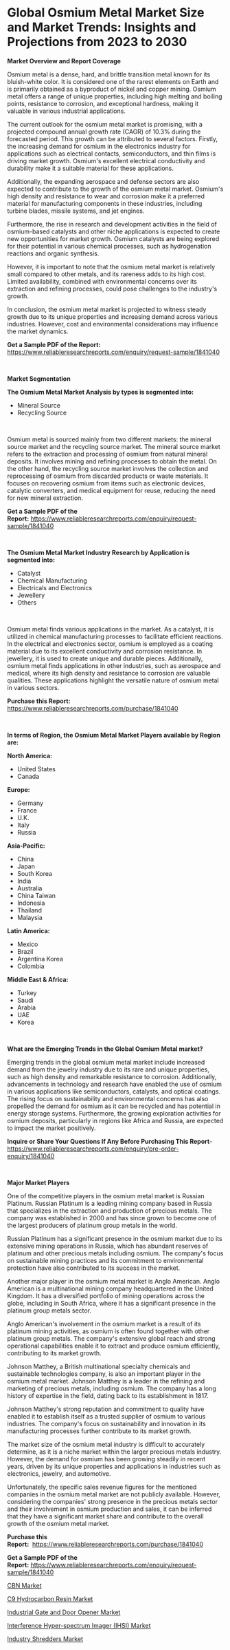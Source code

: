 <p><h1>Global Osmium Metal Market Size and Market Trends: Insights and Projections from 2023 to 2030</h1></p><p><strong>Market Overview and Report Coverage</strong></p>
<p><p>Osmium metal is a dense, hard, and brittle transition metal known for its bluish-white color. It is considered one of the rarest elements on Earth and is primarily obtained as a byproduct of nickel and copper mining. Osmium metal offers a range of unique properties, including high melting and boiling points, resistance to corrosion, and exceptional hardness, making it valuable in various industrial applications.</p><p>The current outlook for the osmium metal market is promising, with a projected compound annual growth rate (CAGR) of 10.3% during the forecasted period. This growth can be attributed to several factors. Firstly, the increasing demand for osmium in the electronics industry for applications such as electrical contacts, semiconductors, and thin films is driving market growth. Osmium's excellent electrical conductivity and durability make it a suitable material for these applications.</p><p>Additionally, the expanding aerospace and defense sectors are also expected to contribute to the growth of the osmium metal market. Osmium's high density and resistance to wear and corrosion make it a preferred material for manufacturing components in these industries, including turbine blades, missile systems, and jet engines.</p><p>Furthermore, the rise in research and development activities in the field of osmium-based catalysts and other niche applications is expected to create new opportunities for market growth. Osmium catalysts are being explored for their potential in various chemical processes, such as hydrogenation reactions and organic synthesis.</p><p>However, it is important to note that the osmium metal market is relatively small compared to other metals, and its rareness adds to its high cost. Limited availability, combined with environmental concerns over its extraction and refining processes, could pose challenges to the industry's growth.</p><p>In conclusion, the osmium metal market is projected to witness steady growth due to its unique properties and increasing demand across various industries. However, cost and environmental considerations may influence the market dynamics.</p></p>
<p><strong>Get a Sample PDF of the Report:</strong> <a href="https://www.reliableresearchreports.com/enquiry/request-sample/1841040">https://www.reliableresearchreports.com/enquiry/request-sample/1841040</a></p>
<p>&nbsp;</p>
<p><strong>Market Segmentation</strong></p>
<p><strong>The Osmium Metal Market Analysis by types is segmented into:</strong></p>
<p><ul><li>Mineral Source</li><li>Recycling Source</li></ul></p>
<p>&nbsp;</p>
<p><p>Osmium metal is sourced mainly from two different markets: the mineral source market and the recycling source market. The mineral source market refers to the extraction and processing of osmium from natural mineral deposits. It involves mining and refining processes to obtain the metal. On the other hand, the recycling source market involves the collection and reprocessing of osmium from discarded products or waste materials. It focuses on recovering osmium from items such as electronic devices, catalytic converters, and medical equipment for reuse, reducing the need for new mineral extraction.</p></p>
<p><strong>Get a Sample PDF of the Report:</strong>&nbsp;<a href="https://www.reliableresearchreports.com/enquiry/request-sample/1841040">https://www.reliableresearchreports.com/enquiry/request-sample/1841040</a></p>
<p>&nbsp;</p>
<p><strong>The Osmium Metal Market Industry Research by Application is segmented into:</strong></p>
<p><ul><li>Catalyst</li><li>Chemical Manufacturing</li><li>Electricals and Electronics</li><li>Jewellery</li><li>Others</li></ul></p>
<p>&nbsp;</p>
<p><p>Osmium metal finds various applications in the market. As a catalyst, it is utilized in chemical manufacturing processes to facilitate efficient reactions. In the electrical and electronics sector, osmium is employed as a coating material due to its excellent conductivity and corrosion resistance. In jewellery, it is used to create unique and durable pieces. Additionally, osmium metal finds applications in other industries, such as aerospace and medical, where its high density and resistance to corrosion are valuable qualities. These applications highlight the versatile nature of osmium metal in various sectors.</p></p>
<p><strong>Purchase this Report:</strong>&nbsp; <a href="https://www.reliableresearchreports.com/purchase/1841040">https://www.reliableresearchreports.com/purchase/1841040</a></p>
<p>&nbsp;</p>
<p><strong>In terms of Region, the Osmium Metal Market Players available by Region are:</strong></p>
<p>
    <p> <strong> North America: </strong>
        <ul>
            <li>United States</li>
            <li>Canada</li>
        </ul>
        </p> 
    <p> <strong> Europe: </strong>
        <ul>
            <li>Germany</li>
            <li>France</li>
            <li>U.K.</li>
            <li>Italy</li>
            <li>Russia</li>
        </ul>
        </p> 
    <p> <strong> Asia-Pacific: </strong>
        <ul>
            <li>China</li>
            <li>Japan</li>
            <li>South Korea</li>
            <li>India</li>
            <li>Australia</li>
            <li>China Taiwan</li>
            <li>Indonesia</li>
            <li>Thailand</li>
            <li>Malaysia</li>
        </ul>
        </p> 
    <p> <strong> Latin America: </strong>
        <ul>
            <li>Mexico</li>
            <li>Brazil</li>
            <li>Argentina Korea</li>
            <li>Colombia</li>
        </ul>
        </p> 
    <p> <strong> Middle East & Africa: </strong>
        <ul>
            <li>Turkey</li>
            <li>Saudi</li>
            <li>Arabia</li>
            <li>UAE</li>
            <li>Korea</li>
        </ul>
    </p>
    </p>
<p>&nbsp;</p>
<p><strong>What are the Emerging Trends in the Global Osmium Metal market?</strong></p>
<p><p>Emerging trends in the global osmium metal market include increased demand from the jewelry industry due to its rare and unique properties, such as high density and remarkable resistance to corrosion. Additionally, advancements in technology and research have enabled the use of osmium in various applications like semiconductors, catalysts, and optical coatings. The rising focus on sustainability and environmental concerns has also propelled the demand for osmium as it can be recycled and has potential in energy storage systems. Furthermore, the growing exploration activities for osmium deposits, particularly in regions like Africa and Russia, are expected to impact the market positively.</p></p>
<p><strong>Inquire or Share Your Questions If Any Before Purchasing This Report</strong>- <a href="https://www.reliableresearchreports.com/enquiry/pre-order-enquiry/1841040">https://www.reliableresearchreports.com/enquiry/pre-order-enquiry/1841040</a></p>
<p>&nbsp;</p>
<p><strong>Major Market Players</strong></p>
<p><p>One of the competitive players in the osmium metal market is Russian Platinum. Russian Platinum is a leading mining company based in Russia that specializes in the extraction and production of precious metals. The company was established in 2000 and has since grown to become one of the largest producers of platinum group metals in the world.</p><p>Russian Platinum has a significant presence in the osmium market due to its extensive mining operations in Russia, which has abundant reserves of platinum and other precious metals including osmium. The company's focus on sustainable mining practices and its commitment to environmental protection have also contributed to its success in the market.</p><p>Another major player in the osmium metal market is Anglo American. Anglo American is a multinational mining company headquartered in the United Kingdom. It has a diversified portfolio of mining operations across the globe, including in South Africa, where it has a significant presence in the platinum group metals sector.</p><p>Anglo American's involvement in the osmium market is a result of its platinum mining activities, as osmium is often found together with other platinum group metals. The company's extensive global reach and strong operational capabilities enable it to extract and produce osmium efficiently, contributing to its market growth.</p><p>Johnson Matthey, a British multinational specialty chemicals and sustainable technologies company, is also an important player in the osmium metal market. Johnson Matthey is a leader in the refining and marketing of precious metals, including osmium. The company has a long history of expertise in the field, dating back to its establishment in 1817.</p><p>Johnson Matthey's strong reputation and commitment to quality have enabled it to establish itself as a trusted supplier of osmium to various industries. The company's focus on sustainability and innovation in its manufacturing processes further contribute to its market growth.</p><p>The market size of the osmium metal industry is difficult to accurately determine, as it is a niche market within the larger precious metals industry. However, the demand for osmium has been growing steadily in recent years, driven by its unique properties and applications in industries such as electronics, jewelry, and automotive.</p><p>Unfortunately, the specific sales revenue figures for the mentioned companies in the osmium metal market are not publicly available. However, considering the companies' strong presence in the precious metals sector and their involvement in osmium production and sales, it can be inferred that they have a significant market share and contribute to the overall growth of the osmium metal market.</p></p>
<p><strong>Purchase this Report:</strong>&nbsp;&nbsp;<a href="https://www.reliableresearchreports.com/purchase/1841040">https://www.reliableresearchreports.com/purchase/1841040</a></p>
<p></p>
<p><strong>Get a Sample PDF of the Report:</strong>&nbsp;<a href="https://www.reliableresearchreports.com/enquiry/request-sample/1841040">https://www.reliableresearchreports.com/enquiry/request-sample/1841040</a></p>
<p><p><a href="https://github.com/luckyshygirl/Market-Research-Report-List-1/blob/main/cbn-market.md">CBN Market</a></p><p><a href="https://github.com/gdfhhhj/Market-Research-Report-List-1/blob/main/c9-hydrocarbon-resin-market.md">C9 Hydrocarbon Resin Market</a></p><p><a href="https://medium.com/@williammann19/industrial-gate-and-door-opener-market-comprehensive-assessment-by-type-application-and-073757ba6c74">Industrial Gate and Door Opener Market</a></p><p><a href="https://medium.com/@vergiekunze/interference-hyper-spectrum-imager-ihsi-market-exploring-market-share-market-trends-and-future-c70acf0777c6">Interference Hyper-spectrum Imager (IHSI) Market</a></p><p><a href="https://medium.com/@erickasauer/industry-shredders-market-competitive-analysis-market-trends-and-forecast-to-2030-2dbd07e60bfa">Industry Shredders Market</a></p></p>